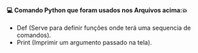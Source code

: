#### :computer: Comando Python que foram usados nos Arquivos acima::boom:
- Def (Serve para definir funções onde terá uma sequencia de comandos).
- Print (Imprimir um argumento passado na tela).
